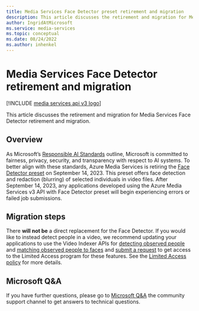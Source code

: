 ```yaml
---
title: Media Services Face Detector preset retirement and migration
description: This article discusses the retirement and migration for Media Services Face Detector retirement and migration.
author: IngridAtMicrosoft
ms.service: media-services
ms.topic: conceptual
ms.date: 08/24/2022
ms.author: inhenkel
---
```


# Media Services Face Detector retirement and migration

[!INCLUDE [media services api v3 logo](./includes/v3-hr.md)]

This article discusses the retirement and migration for Media Services Face Detector retirement and migration.

## Overview

As Microsoft’s [Responsible AI Standards](https://blogs.microsoft.com/on-the-issues/2022/06/21/microsofts-framework-for-building-ai-systems-responsibly/) outline, Microsoft is committed to fairness, privacy, security, and transparency
with respect to AI systems. To better align with these standards, Azure Media Services is retiring the [Face Detector preset](analyze-face-redaction-concept.md) on September 14, 2023. This preset offers face detection and redaction (blurring) of selected individuals in video files. After September 14, 2023, any applications developed using the Azure Media Services v3 API with Face Detector preset will begin experiencing errors or failed job submissions.

## Migration steps

There **will not be** a direct replacement for the Face Detector. If you would like to instead detect people in a video, we recommend updating your
applications to use the Video Indexer APIs for [detecting observed people](/azure/azure-video-indexer/observed-people-tracing) and [matching observed people to faces](/azure/azure-video-indexer/matched-person) and [submit a request](https://aka.ms/facerecognition) to get access to the Limited Access program for these features. See the [Limited Access policy](https://aka.ms/AAh91ff) for more details.

## Microsoft Q&A

If you have further questions, please go to [Microsoft Q&A](https://aka.ms/azureqa) the community support channel to get answers to technical questions.
